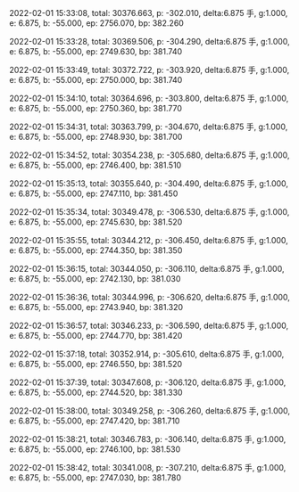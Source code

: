 2022-02-01 15:33:08, total: 30376.663, p: -302.010, delta:6.875 手, g:1.000, e: 6.875, b: -55.000, ep: 2756.070, bp: 382.260

2022-02-01 15:33:28, total: 30369.506, p: -304.290, delta:6.875 手, g:1.000, e: 6.875, b: -55.000, ep: 2749.630, bp: 381.740

2022-02-01 15:33:49, total: 30372.722, p: -303.920, delta:6.875 手, g:1.000, e: 6.875, b: -55.000, ep: 2750.000, bp: 381.740

2022-02-01 15:34:10, total: 30364.696, p: -303.800, delta:6.875 手, g:1.000, e: 6.875, b: -55.000, ep: 2750.360, bp: 381.770

2022-02-01 15:34:31, total: 30363.799, p: -304.670, delta:6.875 手, g:1.000, e: 6.875, b: -55.000, ep: 2748.930, bp: 381.700

2022-02-01 15:34:52, total: 30354.238, p: -305.680, delta:6.875 手, g:1.000, e: 6.875, b: -55.000, ep: 2746.400, bp: 381.510

2022-02-01 15:35:13, total: 30355.640, p: -304.490, delta:6.875 手, g:1.000, e: 6.875, b: -55.000, ep: 2747.110, bp: 381.450

2022-02-01 15:35:34, total: 30349.478, p: -306.530, delta:6.875 手, g:1.000, e: 6.875, b: -55.000, ep: 2745.630, bp: 381.520

2022-02-01 15:35:55, total: 30344.212, p: -306.450, delta:6.875 手, g:1.000, e: 6.875, b: -55.000, ep: 2744.350, bp: 381.350

2022-02-01 15:36:15, total: 30344.050, p: -306.110, delta:6.875 手, g:1.000, e: 6.875, b: -55.000, ep: 2742.130, bp: 381.030

2022-02-01 15:36:36, total: 30344.996, p: -306.620, delta:6.875 手, g:1.000, e: 6.875, b: -55.000, ep: 2743.940, bp: 381.320

2022-02-01 15:36:57, total: 30346.233, p: -306.590, delta:6.875 手, g:1.000, e: 6.875, b: -55.000, ep: 2744.770, bp: 381.420

2022-02-01 15:37:18, total: 30352.914, p: -305.610, delta:6.875 手, g:1.000, e: 6.875, b: -55.000, ep: 2746.550, bp: 381.520

2022-02-01 15:37:39, total: 30347.608, p: -306.120, delta:6.875 手, g:1.000, e: 6.875, b: -55.000, ep: 2744.520, bp: 381.330

2022-02-01 15:38:00, total: 30349.258, p: -306.260, delta:6.875 手, g:1.000, e: 6.875, b: -55.000, ep: 2747.420, bp: 381.710

2022-02-01 15:38:21, total: 30346.783, p: -306.140, delta:6.875 手, g:1.000, e: 6.875, b: -55.000, ep: 2746.100, bp: 381.530

2022-02-01 15:38:42, total: 30341.008, p: -307.210, delta:6.875 手, g:1.000, e: 6.875, b: -55.000, ep: 2747.030, bp: 381.780